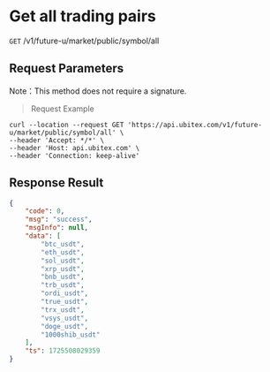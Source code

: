 # Get all trading pairs

`GET` /v1/future-u/market/public/symbol/all

## Request Parameters

Note：This method does not require a signature.

> Request Example

```shell
curl --location --request GET 'https://api.ubitex.com/v1/future-u/market/public/symbol/all' \
--header 'Accept: */*' \
--header 'Host: api.ubitex.com' \
--header 'Connection: keep-alive'
```

## Response Result

```json
{
    "code": 0,
    "msg": "success",
    "msgInfo": null,
    "data": [
        "btc_usdt",
        "eth_usdt",
        "sol_usdt",
        "xrp_usdt",
        "bnb_usdt",
        "trb_usdt",
        "ordi_usdt",
        "true_usdt",
        "trx_usdt",
        "vsys_usdt",
        "doge_usdt",
        "1000shib_usdt"
    ],
    "ts": 1725508029359
}
```

